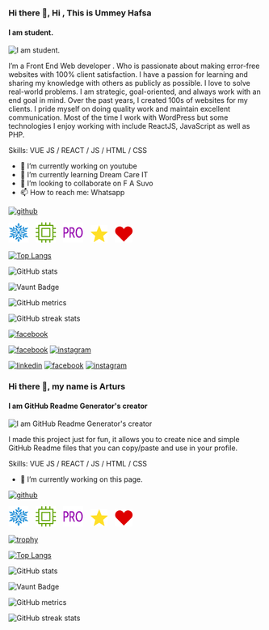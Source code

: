 ### Hi there 👋, Hi , This is Ummey Hafsa
#### I am student.
![I am student.](https://www.facebook.com/photo?fbid=122101166006220190&set=a.122097386054220190)

I’m a Front End Web developer .
Who is passionate about making error-free websites with 100% client satisfaction.
I have a passion for learning and sharing my knowledge with others as publicly
as possible. I love to solve real-world problems. I am strategic, goal-oriented,
and always work with an end goal in mind. Over the past years, I created 100s
of websites for my clients. I pride myself on doing quality work and maintain
excellent communication. Most of the time I work with WordPress but some
technologies I enjoy working with include ReactJS, JavaScript as well as PHP.

Skills: VUE JS / REACT / JS / HTML / CSS

- 🔭 I’m currently working on youtube 
- 🌱 I’m currently learning Dream Care IT  
- 👯 I’m looking to collaborate on F A Suvo 
- 📫 How to reach me: Whatsapp 


[<img src='https://cdn.jsdelivr.net/npm/simple-icons@3.0.1/icons/github.svg' alt='github' height='40'>](https://github.com/https://github.com/ummeyhafsa/)  

<a href='https://archiveprogram.github.com/'><img src='https://raw.githubusercontent.com/acervenky/animated-github-badges/master/assets/acbadge.gif' width='40' height='40'></a> <a href='https://docs.github.com/en/developers'><img src='https://raw.githubusercontent.com/acervenky/animated-github-badges/master/assets/devbadge.gif' width='40' height='40'></a> <a href='https://github.com/pricing'><img src='https://raw.githubusercontent.com/acervenky/animated-github-badges/master/assets/pro.gif' width='40' height='40'></a> <a href='https://stars.github.com/'><img src='https://raw.githubusercontent.com/acervenky/animated-github-badges/master/assets/starbadge.gif' width='35' height='35'></a> <a href='https://docs.github.com/en/github/supporting-the-open-source-community-with-github-sponsors'><img src='https://raw.githubusercontent.com/acervenky/animated-github-badges/master/assets/sponsorbadge.gif' width='35' height='35'></a> 

[![Top Langs](https://github-readme-stats.vercel.app/api/top-langs/?username=https://github.com/ummeyhafsa/)](https://github.com/anuraghazra/github-readme-stats)

![GitHub stats](https://github-readme-stats.vercel.app/api?username=https://github.com/ummeyhafsa/&show_icons=true&count_private=true)  

![Vaunt Badge](https://api.vaunt.dev/v1/github/entities/https://github.com/ummeyhafsa//contributions?format=svg&private=true)  

![GitHub metrics](https://metrics.lecoq.io/https://github.com/ummeyhafsa/)  

![GitHub streak stats](https://streak-stats.demolab.com/?user=https://github.com/ummeyhafsa/)  

[<img src='https://cdn.jsdelivr.net/npm/simple-icons@3.0.1/icons/facebook.svg' alt='facebook' height='40'>](https://www.facebook.com/https://www.facebook.com/shotodanar.projapoti.18400700)

[<img src='https://cdn.jsdelivr.net/npm/simple-icons@3.0.1/icons/facebook.svg' alt='facebook' height='40'>](https://www.facebook.com/https://www.facebook.com/shotodanar.projapoti.18400700)  [<img src='https://cdn.jsdelivr.net/npm/simple-icons@3.0.1/icons/instagram.svg' alt='instagram' height='40'>](https://www.instagram.com/https://www.instagram.com/tahrim_jannh/profilecard/?igsh=MXV4NGR0NnZqaXl2NA==/)  

[<img src='https://cdn.jsdelivr.net/npm/simple-icons@3.0.1/icons/linkedin.svg' alt='linkedin' height='40'>](https://www.linkedin.com/in/https://linkedin.com/comm/mynetwork/discovery-see-all?usecase=PEOPLE_FOLLOWS&followMember=ummey-hafsa-1ba090308/)  [<img src='https://cdn.jsdelivr.net/npm/simple-icons@3.0.1/icons/facebook.svg' alt='facebook' height='40'>](https://www.facebook.com/https://www.facebook.com/shotodanar.projapoti.18400700)  [<img src='https://cdn.jsdelivr.net/npm/simple-icons@3.0.1/icons/instagram.svg' alt='instagram' height='40'>](https://www.instagram.com/https://www.instagram.com/tahrim_jannh/profilecard/?igsh=MXV4NGR0NnZqaXl2NA==/)  

### Hi there 👋, my name is Arturs
#### I am GitHub Readme Generator's creator
![I am GitHub Readme Generator's creator](https://arturssmirnovs.github.io/github-profile-readme-generator/images/banner.png)

I made this project just for fun, it allows you to create nice and simple GitHub Readme files that you can copy/paste and use in your profile.

Skills: VUE JS / REACT / JS / HTML / CSS

- 🔭 I’m currently working on this page. 


[<img src='https://cdn.jsdelivr.net/npm/simple-icons@3.0.1/icons/github.svg' alt='github' height='40'>](https://github.com/https://github.com/ummeyhafsa/ummey-hafsa)  

<a href='https://archiveprogram.github.com/'><img src='https://raw.githubusercontent.com/acervenky/animated-github-badges/master/assets/acbadge.gif' width='40' height='40'></a> <a href='https://docs.github.com/en/developers'><img src='https://raw.githubusercontent.com/acervenky/animated-github-badges/master/assets/devbadge.gif' width='40' height='40'></a> <a href='https://github.com/pricing'><img src='https://raw.githubusercontent.com/acervenky/animated-github-badges/master/assets/pro.gif' width='40' height='40'></a> <a href='https://stars.github.com/'><img src='https://raw.githubusercontent.com/acervenky/animated-github-badges/master/assets/starbadge.gif' width='35' height='35'></a> <a href='https://docs.github.com/en/github/supporting-the-open-source-community-with-github-sponsors'><img src='https://raw.githubusercontent.com/acervenky/animated-github-badges/master/assets/sponsorbadge.gif' width='35' height='35'></a> 

[![trophy](https://github-profile-trophy.vercel.app/?username=https://github.com/ummeyhafsa/ummey-hafsa)](https://github.com/ryo-ma/github-profile-trophy)

[![Top Langs](https://github-readme-stats.vercel.app/api/top-langs/?username=https://github.com/ummeyhafsa/ummey-hafsa)](https://github.com/anuraghazra/github-readme-stats)

![GitHub stats](https://github-readme-stats.vercel.app/api?username=https://github.com/ummeyhafsa/ummey-hafsa&show_icons=true&count_private=true)  

![Vaunt Badge](https://api.vaunt.dev/v1/github/entities/https://github.com/ummeyhafsa/ummey-hafsa/contributions?format=svg&private=true)  

![GitHub metrics](https://metrics.lecoq.io/https://github.com/ummeyhafsa/ummey-hafsa)  

![GitHub streak stats](https://streak-stats.demolab.com/?user=https://github.com/ummeyhafsa/ummey-hafsa)  

